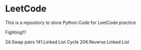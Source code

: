 # LeetCode
This is a repository to store Python Code for LeetCode practice

Fighting!!!

24.Swap pairs
141.Linked List Cycle
206.Reverse Linked List
